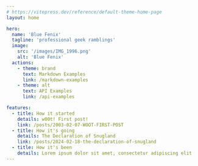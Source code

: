 ```yaml
---
# https://vitepress.dev/reference/default-theme-home-page
layout: home

hero:
  name: 'Blue Fenix'
  tagline: 'professional geek ramblings'
  image:
    src: '/images/IMG_1996.png'
    alt: 'Blue Fenix'
  actions:
    - theme: brand
      text: Markdown Examples
      link: /markdown-examples
    - theme: alt
      text: API Examples
      link: /api-examples

features:
  - title: How it started
    details: w00t! First post!
    link: /posts/2003-02-07-WOOT-FIRST-POST
  - title: How it's going
    details: The Declaration of Snugland
    link: /posts/2024-02-18-the-declaration-of-snugland
  - title: How it's been
    details: Lorem ipsum dolor sit amet, consectetur adipiscing elit
---
```


<style>
img.VPImage.image-src {
  border-radius: 50%;
}
</style>
